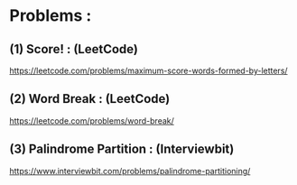 # Problems : 

## (1) Score! : (LeetCode)

https://leetcode.com/problems/maximum-score-words-formed-by-letters/

## (2) Word Break : (LeetCode)

https://leetcode.com/problems/word-break/

## (3) Palindrome Partition : (Interviewbit)

https://www.interviewbit.com/problems/palindrome-partitioning/